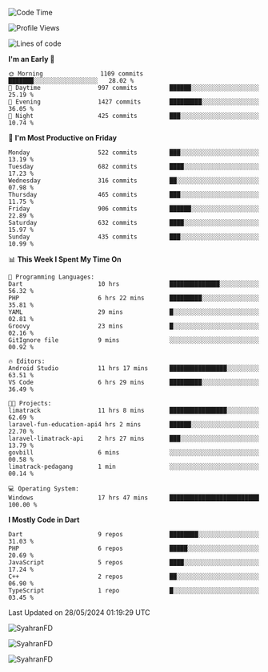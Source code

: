 <!--START_SECTION:waka-->
![Code Time](http://img.shields.io/badge/Code%20Time-306%20hrs%2054%20mins-blue)

![Profile Views](http://img.shields.io/badge/Profile%20Views-0-blue)

![Lines of code](https://img.shields.io/badge/From%20Hello%20World%20I%27ve%20Written-1.8%20million%20lines%20of%20code-blue)

**I'm an Early 🐤** 

```text
🌞 Morning                1109 commits        ███████░░░░░░░░░░░░░░░░░░   28.02 % 
🌆 Daytime                997 commits         ██████░░░░░░░░░░░░░░░░░░░   25.19 % 
🌃 Evening                1427 commits        █████████░░░░░░░░░░░░░░░░   36.05 % 
🌙 Night                  425 commits         ███░░░░░░░░░░░░░░░░░░░░░░   10.74 % 
```
📅 **I'm Most Productive on Friday** 

```text
Monday                   522 commits         ███░░░░░░░░░░░░░░░░░░░░░░   13.19 % 
Tuesday                  682 commits         ████░░░░░░░░░░░░░░░░░░░░░   17.23 % 
Wednesday                316 commits         ██░░░░░░░░░░░░░░░░░░░░░░░   07.98 % 
Thursday                 465 commits         ███░░░░░░░░░░░░░░░░░░░░░░   11.75 % 
Friday                   906 commits         ██████░░░░░░░░░░░░░░░░░░░   22.89 % 
Saturday                 632 commits         ████░░░░░░░░░░░░░░░░░░░░░   15.97 % 
Sunday                   435 commits         ███░░░░░░░░░░░░░░░░░░░░░░   10.99 % 
```


📊 **This Week I Spent My Time On** 

```text
💬 Programming Languages: 
Dart                     10 hrs              ██████████████░░░░░░░░░░░   56.32 % 
PHP                      6 hrs 22 mins       █████████░░░░░░░░░░░░░░░░   35.81 % 
YAML                     29 mins             █░░░░░░░░░░░░░░░░░░░░░░░░   02.81 % 
Groovy                   23 mins             █░░░░░░░░░░░░░░░░░░░░░░░░   02.16 % 
GitIgnore file           9 mins              ░░░░░░░░░░░░░░░░░░░░░░░░░   00.92 % 

🔥 Editors: 
Android Studio           11 hrs 17 mins      ████████████████░░░░░░░░░   63.51 % 
VS Code                  6 hrs 29 mins       █████████░░░░░░░░░░░░░░░░   36.49 % 

🐱‍💻 Projects: 
limatrack                11 hrs 8 mins       ████████████████░░░░░░░░░   62.69 % 
laravel-fun-education-api4 hrs 2 mins        ██████░░░░░░░░░░░░░░░░░░░   22.70 % 
laravel-limatrack-api    2 hrs 27 mins       ███░░░░░░░░░░░░░░░░░░░░░░   13.79 % 
govbill                  6 mins              ░░░░░░░░░░░░░░░░░░░░░░░░░   00.58 % 
limatrack-pedagang       1 min               ░░░░░░░░░░░░░░░░░░░░░░░░░   00.14 % 

💻 Operating System: 
Windows                  17 hrs 47 mins      █████████████████████████   100.00 % 
```

**I Mostly Code in Dart** 

```text
Dart                     9 repos             ████████░░░░░░░░░░░░░░░░░   31.03 % 
PHP                      6 repos             █████░░░░░░░░░░░░░░░░░░░░   20.69 % 
JavaScript               5 repos             ████░░░░░░░░░░░░░░░░░░░░░   17.24 % 
C++                      2 repos             ██░░░░░░░░░░░░░░░░░░░░░░░   06.90 % 
TypeScript               1 repo              █░░░░░░░░░░░░░░░░░░░░░░░░   03.45 % 
```




 Last Updated on 28/05/2024 01:19:29 UTC
<!--END_SECTION:waka-->

<p align="left">
  <img src="https://github-readme-stats.vercel.app/api/top-langs?username=SyahranFD&layout=donut&hide=C%2B%2B,CMake,css&show_icons=true&locale=en&&theme=blueberry" alt="SyahranFD" />
</p>

<p align="left">
  <img src="https://github-readme-stats.vercel.app/api?username=SyahranFD&show_icons=true&locale=en&theme=blueberry" alt="SyahranFD" />
</p>

<p align="left">
  <img src="https://streak-stats.demolab.com/?user=SyahranFD&theme=blueberry" alt="SyahranFD"/>
</p>
